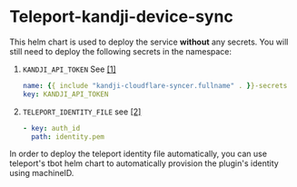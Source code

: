 # Teleport-kandji-device-sync

This helm chart is used to deploy the service **without** any secrets. You will still need to deploy the following secrets in the namespace:

1. `KANDJI_API_TOKEN` See [[1]](https://github.com/santiago-mooser/teleport-plugin-kandji-device-syncer/blob/add-helm-chart/helm/templates/deployment.yaml#L41-L45)
   ```yaml
   name: {{ include "kandji-cloudflare-syncer.fullname" . }}-secrets
   key: KANDJI_API_TOKEN
   ```
1. `TELEPORT_IDENTITY_FILE` see [[2]](https://github.com/santiago-mooser/teleport-plugin-kandji-device-syncer/blob/add-helm-chart/helm/templates/deployment.yaml#L64-L69)
   ```yaml
   - key: auth_id
     path: identity.pem
   ```
   
In order to deploy the teleport identity file automatically, you can use teleport's tbot helm chart to automatically provision the plugin's identity using machineID.
